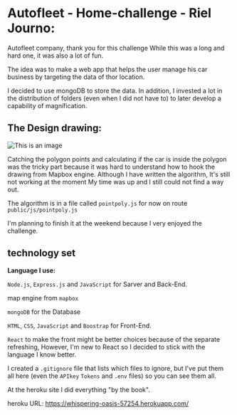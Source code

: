 # Autofleet - Home-challenge - Riel Journo:

Autofleet company, thank you for this challenge 
While this was a long and hard one, it was also a lot of fun.

The idea was to make a web app that helps the user manage his car business
by targeting the data of thor location.

I decided to use mongoDB to store the data.
In addition, I invested a lot in the distribution of folders (even when I did not have to)
to later develop a capability of magnification.

## The Design drawing: 

![This is an image](https://i.ibb.co/yPcxNqH/Design.png)

Catching the polygon points and calculating if the car is inside the polygon was the tricky part
because it was hard to understand how to hook the drawing from Mapbox engine.
Although I have written the algorithm, It's still not working at the moment
My time was up and I still could not find a way out.

The algorithm is in a file called `pointpoly.js` for now on route `public/js/pointpoly.js`

I'm planning to finish it at the weekend because I very enjoyed the challenge.

## technology set

**Language I use:**

`Node.js`, `Express.js` and `JavaScript` for Sarver and Back-End.

map engine from `mapbox`

`mongoDB` for the Database

`HTML`, `CSS`, `JavaScript` and `Boostrap` for Front-End.


`React` to make the front might be better choices because of the separate refreshing,
However, I'm new to React so I decided to stick with the language I know better.

I created a `.gitignore` file that lists which files to ignore, but I've put them all here (even the `APIkey` `Tokens`  and `.env` files) so you can see them all.

At the heroku site I did everything "by the book".

heroku URL: https://whispering-oasis-57254.herokuapp.com/
